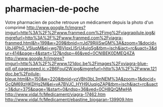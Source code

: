 # pharmacien-de-poche
Votre pharmacien de poche retrouve un médicament depuis la photo d'un comprimé
http://www.google.fr/imgres?imgurl=http%3A%2F%2Fwww.franmed.com%2Fimg%2Fviagrapilule.jpg&imgrefurl=http%3A%2F%2Fwww.franmed.com%2Fviagra-franmed.html&h=199&w=209&tbnid=rrJd79RjliSwGM%3A&zoom=1&docid=UbJ4PhG_V5luqM&ei=wg7BVIqxLISrU4uigSg&tbm=isch&iact=rc&uact=3&dur=414&page=4&start=127&ndsp=46&ved=0CNIBEK0DMEQ4ZA
http://www.google.fr/imgres?imgurl=http%3A%2F%2Fwww.121doc.be%2Fimages%2Fxviagra-blue-pill.gif.pagespeed.ic.v2B6FouI2W.jpg&imgrefurl=http%3A%2F%2Fwww.121doc.be%2Fpilule-bleue.html&h=150&w=220&tbnid=vzVBhl3bL3mNEM%3A&zoom=1&docid=GcQM69zHKDHg2M&ei=vA7BVJC_HYH9UuqigZAP&tbm=isch&iact=rc&uact=3&dur=375&page=1&start=0&ndsp=36&ved=0CH8QrQMwHA
http://www.vidal.fr/Medicament/viagra-17462.htm
http://www.vidal.fr/Medicament/ebastine_biogaran-139909.htm
